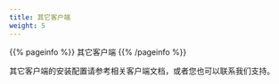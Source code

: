 ```yaml
---
title: 其它客户端
weight: 5
---
```


{{% pageinfo %}}
其它客户端
{{% /pageinfo %}}

其它客户端的安装配置请参考相关客户端文档，或者您也可以联系我们支持。
